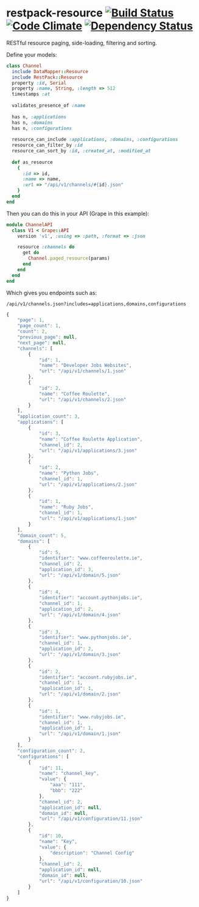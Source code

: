 # restpack-resource [![Build Status](https://api.travis-ci.org/RestPack/restpack-resource.png?branch=master)](https://travis-ci.org/RestPack/restpack-resource) [![Code Climate](https://codeclimate.com/github/RESTpack/restpack-resource.png)](https://codeclimate.com/github/RESTpack/restpack-resource) [![Dependency Status](https://gemnasium.com/RestPack/restpack-resource.png)](https://gemnasium.com/RestPack/restpack-resource)

RESTful resource paging, side-loading, filtering and sorting. 

Define your models:

```ruby
class Channel
  include DataMapper::Resource
  include RestPack::Resource
  property :id, Serial
  property :name, String, :length => 512
  timestamps :at
  
  validates_presence_of :name
  
  has n, :applications
  has n, :domains
  has n, :configurations
  
  resource_can_include :applications, :domains, :configurations
  resource_can_filter_by :id
  resource_can_sort_by :id, :created_at, :modified_at
  
  def as_resource
    {
      :id => id,
      :name => name,
      :url => "/api/v1/channels/#{id}.json"
    }
  end
end
```

Then you can do this in your API (Grape in this example):

```ruby
module ChannelAPI
  class V1 < Grape::API
    version 'v1', :using => :path, :format => :json

    resource :channels do
      get do        
        Channel.paged_resource(params)
      end
    end
  end
end
```

Which gives you endpoints such as:

`/api/v1/channels.json?includes=applications,domains,configurations`

```javascript
{
    "page": 1,
    "page_count": 1,
    "count": 2,
    "previous_page": null,
    "next_page": null,
    "channels": [
        {
            "id": 1,
            "name": "Developer Jobs Websites",
            "url": "/api/v1/channels/1.json"
        },
        {
            "id": 2,
            "name": "Coffee Roulette",
            "url": "/api/v1/channels/2.json"
        }
    ],
    "application_count": 3,
    "applications": [
        {
            "id": 3,
            "name": "Coffee Roulette Application",
            "channel_id": 2,
            "url": "/api/v1/applications/3.json"
        },
        {
            "id": 2,
            "name": "Python Jobs",
            "channel_id": 1,
            "url": "/api/v1/applications/2.json"
        },
        {
            "id": 1,
            "name": "Ruby Jobs",
            "channel_id": 1,
            "url": "/api/v1/applications/1.json"
        }
    ],
    "domain_count": 5,
    "domains": [
        {
            "id": 5,
            "identifier": "www.coffeeroulette.ie",
            "channel_id": 2,
            "application_id": 3,
            "url": "/api/v1/domain/5.json"
        },
        {
            "id": 4,
            "identifier": "account.pythonjobs.ie",
            "channel_id": 1,
            "application_id": 2,
            "url": "/api/v1/domain/4.json"
        },
        {
            "id": 3,
            "identifier": "www.pythonjobs.ie",
            "channel_id": 1,
            "application_id": 2,
            "url": "/api/v1/domain/3.json"
        },
        {
            "id": 2,
            "identifier": "account.rubyjobs.ie",
            "channel_id": 1,
            "application_id": 1,
            "url": "/api/v1/domain/2.json"
        },
        {
            "id": 1,
            "identifier": "www.rubyjobs.ie",
            "channel_id": 1,
            "application_id": 1,
            "url": "/api/v1/domain/1.json"
        }
    ],
    "configuration_count": 2,
    "configurations": [
        {
            "id": 11,
            "name": "channel_key",
            "value": {
                "aaa": "111",
                "bbb": "222"
            },
            "channel_id": 2,
            "application_id": null,
            "domain_id": null,
            "url": "/api/v1/configuration/11.json"
        },
        {
            "id": 10,
            "name": "Key",
            "value": {
                "description": "Channel Config"
            },
            "channel_id": 2,
            "application_id": null,
            "domain_id": null,
            "url": "/api/v1/configuration/10.json"
        }
    ]
}
```

